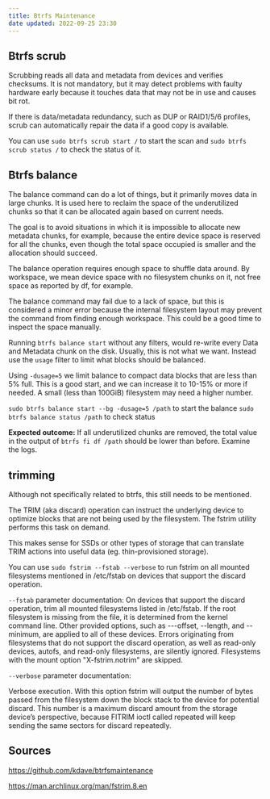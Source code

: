 ```yaml
---
title: Btrfs Maintenance
date updated: 2022-09-25 23:30
---
```


## Btrfs scrub

Scrubbing reads all data and metadata from devices and verifies checksums. It is not mandatory, but it may detect problems with faulty hardware early because it touches data that may not be in use and causes bit rot.

If there is data/metadata redundancy, such as DUP or RAID1/5/6 profiles, scrub can automatically repair the data if a good copy is available.

You can use `sudo btrfs scrub start /` to start the scan and `sudo btrfs scrub status /` to check the status of it.

## Btrfs balance

The balance command can do a lot of things, but it primarily moves data in large chunks. It is used here to reclaim the space of the underutilized chunks so that it can be allocated again based on current needs.

The goal is to avoid situations in which it is impossible to allocate new metadata chunks, for example, because the entire device space is reserved for all the chunks, even though the total space occupied is smaller and the allocation should succeed.

The balance operation requires enough space to shuffle data around. By workspace, we mean device space with no filesystem chunks on it, not free space as reported by df, for example.

The balance command may fail due to a lack of space, but this is considered a minor error because the internal filesystem layout may prevent the command from finding enough workspace. This could be a good time to inspect the space manually.

Running `btrfs balance start` without any filters, would re-write every Data and Metadata chunk on the disk. Usually, this is not what we want. Instead use the `usage` filter to limit what blocks should be balanced.

Using `-dusage=5` we limit balance to compact data blocks that are less than 5% full. This is a good start, and we can increase it to 10-15% or more if needed. A small (less than 100GiB) filesystem may need a higher number.

`sudo btrfs balance start --bg -dusage=5 /path` to start the balance
`sudo btrfs balance status /path` to check status

**Expected outcome:** If all underutilized chunks are removed, the total value in the output of `btrfs fi df /path` should be lower than before. Examine the logs.

## trimming

Although not specifically related to btrfs, this still needs to be mentioned.

The TRIM (aka discard) operation can instruct the underlying device to optimize blocks that are not being used by the filesystem. The fstrim utility performs this task on demand.

This makes sense for SSDs or other types of storage that can translate TRIM actions into useful data (eg. thin-provisioned storage).

You can use `sudo fstrim --fstab --verbose` to run fstrim on all mounted filesystems mentioned in /etc/fstab on devices that support the discard operation.

`--fstab` parameter documentation:
On devices that support the discard operation, trim all mounted filesystems listed in /etc/fstab. If the root filesystem is missing from the file, it is determined from the kernel command line. Other provided options, such as ---offset, --length, and --minimum, are applied to all of these devices. Errors originating from filesystems that do not support the discard operation, as well as read-only devices, autofs, and read-only filesystems, are silently ignored. Filesystems with the mount option "X-fstrim.notrim" are skipped.

`--verbose` parameter documentation:

Verbose execution. With this option fstrim will output the number of bytes passed from the filesystem down the block stack to the device for potential discard. This number is a maximum discard amount from the storage device’s perspective, because FITRIM ioctl called repeated will keep sending the same sectors for discard repeatedly.

## Sources

<https://github.com/kdave/btrfsmaintenance>

<https://man.archlinux.org/man/fstrim.8.en>
